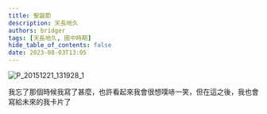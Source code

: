 ```yaml
---
title: 聖誕節
description: 天長地久
authors: bridger
tags: [天長地久, 國中時期]
hide_table_of_contents: false
date: 2023-08-03T13:05
---
```


![P_20151221_131928_1](https://e.brid.cf/i/2023/08/03/qnqu13.webp)


<!-- truncate -->


我忘了那個時候我寫了甚麼，也許看起來我會很想噗哧一笑，但在這之後，我也會寫給未來的我卡片了